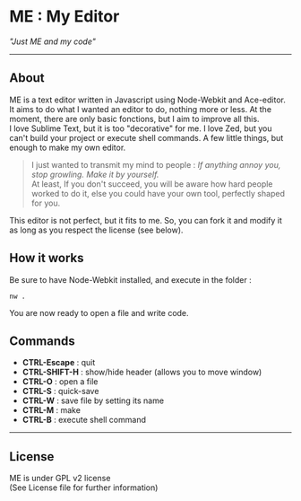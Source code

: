 # ME : My Editor
*"Just ME and my code"*

----

## About
ME is a text editor written in Javascript using Node-Webkit and Ace-editor.  
It aims to do what I wanted an editor to do, nothing more or less. At the moment, there are only basic fonctions, but I aim to improve all this.  
I love Sublime Text, but it is too "decorative" for me. I love Zed, but you can't build your project or execute shell commands. A few little things, but enough to make my own editor.  

> I just wanted to transmit my mind to people : *If anything annoy you, stop growling. Make it by yourself.*  
At least, If you don't succeed, you will be aware how hard people worked to do it, else you could have your own tool, perfectly shaped for you.

This editor is not perfect, but it fits to me. So, you can fork it and modify it as long as you respect the license (see below).

## How it works

Be sure to have Node-Webkit installed, and execute in the folder :

`nw .`

You are now ready to open a file and write code.

## Commands

* **CTRL-Escape** : quit
* **CTRL-SHIFT-H** : show/hide header (allows you to move window)
* **CTRL-O** : open a file
* **CTRL-S** : quick-save
* **CTRL-W** : save file by setting its name
* **CTRL-M** : make
* **CTRL-B** : execute shell command

----

## License
ME is under GPL v2 license  
(See License file for further information)